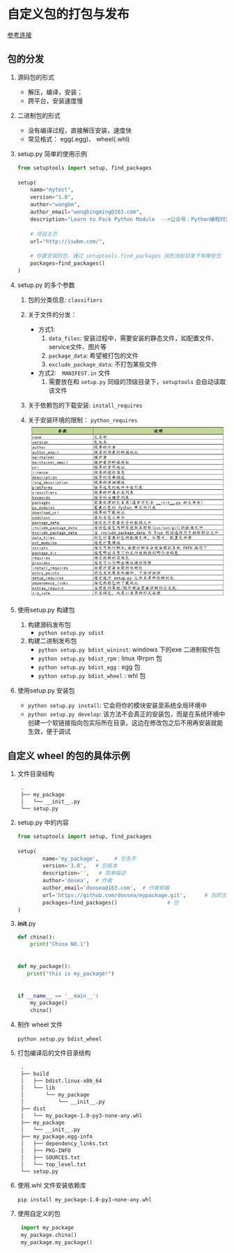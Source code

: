 # 自定义包的打包与发布

[参考连接](https://zhuanlan.zhihu.com/p/276461821?utm_source=wechat_timeline)


## 包的分发
   
   1. 源码包的形式
       - 解压，编译，安装； 
       - 跨平台，安装速度慢
   2. 二进制包的形式
        - 没有编译过程，直接解压安装，速度快
        - 常见格式： egg(.egg)、 wheel(.whl)
       
   3. setup.py 简单的使用示例
        ```python
        from setuptools import setup, find_packages

        setup(
            name="mytest",
            version="1.0",
            author="wangbm",
            author_email="wongbingming@163.com",
            description="Learn to Pack Python Module  -->公众号：Python编程时光",
        
            # 项目主页
            url="http://iswbm.com/", 
        
            # 你要安装的包，通过 setuptools.find_packages 找到当前目录下有哪些包
            packages=find_packages()
        )
        ```
   4. setup.py 的多个参数
        1.  包的分类信息: `classifiers`
        2.  关于文件的分发： 
             - 方式1: 
                1. `data_files`: 安装过程中，需要安装的静态文件，如配置文件、service文件、图片等
                2. `package_data`: 希望被打包的文件
                3. `exclude_package_data`: 不打包某些文件
            - 方式2:　`MANIFEST.in` 文件
                1. 需要放在和 `setup.py` 同级的顶级目录下，`setuptools` 会自动读取该文件
  
        3. 关于依赖包的下载安装: `install_requires`
        4. 关于安装环境的限制： `python_requires`
        ![setup参数说明](setup_param.jpg)
   5. 使用setup.py 构建包
        1. 构建源码发布包
            - `python setup.py sdist`  
        2. 构建二进制发布包
            - `python setup.py bdist_wininst`: windows 下的exe 二进制软件包
            - `python setup.py bdist_rpm` : linux 中rpm 包
            - `python setup.py bdist_egg` : egg 包
            - `python setup.py bdist_wheel` : whl 包
   6. 使用setup.py 安装包
        - `python setup.py install`: 它会将你的模块安装至系统全局环境中
        - `python setup.py develop`:  该方法不会真正的安装包，而是在系统环境中创建一个软链接指向包实际所在目录。这边在修改包之后不用再安装就能生效，便于调试        
                
   

## 自定义 wheel 的包的具体示例
1. 文件目录结构

        .
        ├── my_package
        │   └── __init__.py
        └── setup.py

2. setup.py 中的内容
    ```python
    from setuptools import setup, find_packages
    
    setup(
            name='my_package',     # 包名字
            version='1.0',   # 包版本
            description='',   # 简单描述
            author='dosea',  # 作者
            author_email='doosea@163.com',  # 作者邮箱
            url='https://github.com/doosea/mypackage.git',      # 包的主页
            packages=find_packages()                # 包
    )  

    ```

3. __init__.py 
    ```python
    def china():
        print("China NO.1")
    
    
    def my_package():
       print("this is my_package!")
    
    
    if __name__ == '__main__':
        my_package()
        china()
    ```

4. 制作 wheel 文件

    `python setup.py bdist_wheel`

5. 打包编译后的文件目录结构

        .
        ├── build
        │   ├── bdist.linux-x86_64
        │   └── lib
        │       └── my_package
        │           └── __init__.py
        ├── dist
        │   └── my_package-1.0-py3-none-any.whl
        ├── my_package
        │   └── __init__.py
        ├── my_package.egg-info
        │   ├── dependency_links.txt
        │   ├── PKG-INFO
        │   ├── SOURCES.txt
        │   └── top_level.txt
        └── setup.py
        
6. 使用.whl 文件安装依赖库
    
    `pip install my_package-1.0-py3-none-any.whl`
    
7. 使用自定义的包
    
   ```python
    import my_package
    my_package.china()
    my_package.my_package()
   ``` 
